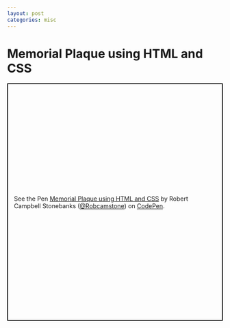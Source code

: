 ```yaml
---
layout: post
categories: misc
---
```

# Memorial Plaque using HTML and CSS

<p class="codepen" data-height="555" data-theme-id="0" data-default-tab="css,result" data-user="Robcamstone" data-slug-hash="EroEod" style="height: 555px; box-sizing: border-box; display: flex; align-items: center; justify-content: center; border: 2px solid black; margin: 1em 0; padding: 1em;" data-pen-title="Memorial Plaque using HTML and CSS">
  <span>See the Pen <a href="https://codepen.io/Robcamstone/pen/EroEod/">
  Memorial Plaque using HTML and CSS</a> by Robert Campbell Stonebanks (<a href="https://codepen.io/Robcamstone">@Robcamstone</a>)
  on <a href="https://codepen.io">CodePen</a>.</span>
</p>
<script async src="https://static.codepen.io/assets/embed/ei.js"></script>

